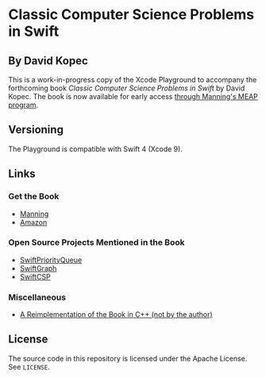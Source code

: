 # Classic Computer Science Problems in Swift
## By David Kopec

This is a work-in-progress copy of the Xcode Playground to accompany the forthcoming book *Classic Computer Science Problems in Swift* by David Kopec. The book is now available for early access [through Manning's MEAP program](https://www.manning.com/books/classic-computer-science-problems-in-swift).

## Versioning

The Playground is compatible with Swift 4 (Xcode 9).

## Links

### Get the Book

- [Manning](https://www.manning.com/books/classic-computer-science-problems-in-swift)
- [Amazon](http://amzn.to/2xG6nlF)

### Open Source Projects Mentioned in the Book

- [SwiftPriorityQueue](https://github.com/davecom/SwiftPriorityQueue)
- [SwiftGraph](https://github.com/davecom/SwiftGraph)
- [SwiftCSP](https://github.com/davecom/SwiftCSP)

### Miscellaneous

- [A Reimplementation of the Book in C++ (not by the author)](https://github.com/araya-andres/classic_computer_sci)

## License

The source code in this repository is licensed under the Apache License. See `LICENSE`.
